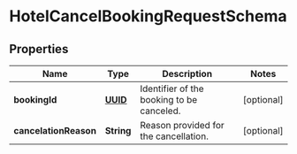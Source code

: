 # HotelCancelBookingRequestSchema

## Properties
Name | Type | Description | Notes
------------ | ------------- | ------------- | -------------
**bookingId** | [**UUID**](UUID.md) | Identifier of the booking to be canceled. |  [optional]
**cancelationReason** | **String** | Reason provided for the cancellation. |  [optional]
